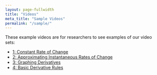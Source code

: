```yaml
---
layout: page-fullwidth
title: "Videos"
meta_title: "Sample Videos"
permalink: "/sample/"
---
```


These example videos are for researchers to see examples of our video sets:

* [1: Constant Rate of Change](https://ximera.osu.edu/calcvids/sample/croc)
* [2: Approximating Instantaneous Rates of Change](https://ximera.osu.edu/calcvids/sample/arociroc)
* [3: Graphing Derivatives](https://ximera.osu.edu/calcvids/sample/graphderiv)
* [4: Basic Derivative Rules](https://ximera.osu.edu/calcvids/sample/derivrules)
<!--* [5: The Chain Rule](5)-->
<!--* [6: Optimization](6)-->
<!--* [7: Integrals from Riemann Sums](7)-->
<!--* [8: Antiderivatives](8)-->
